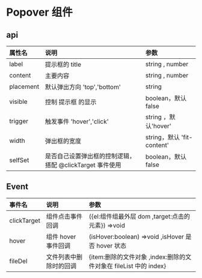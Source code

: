 # Popover 组件

<script setup>
  import demo from "./demo.vue"
  import preView from "@/components/preview/preview.vue"
</script>
<demo />
<pre-view compName="popover" vueFName="demo" />

## api

| 属性名    | 说明                                                     | 参数                       |
| :-------- | :------------------------------------------------------- | :------------------------- |
| label     | 提示框的 title                                           | string , number            |
| content   | 主要内容                                                 | string , number            |
| placement | 默认弹出方向 'top','bottom'                              | string                     |
| visible   | 控制 提示框 的显示                                       | boolean，默认 false        |
| trigger   | 触发事件 'hover','click'                                 | string ，默认'hover'       |
| width     | 弹出框的宽度                                             | string，默认 'fit-content' |
| selfSet   | 是否自己设置弹出框的控制逻辑，搭配 @clickTarget 事件使用 | boolean，默认 false        |

## Event

| 事件名      | 说明                   | 参数                                                              |
| :---------- | :--------------------- | :---------------------------------------------------------------- |
| clickTarget | 组件点击事件回调       | ({el:组件组最外层 dom ,target:点击的元素}) =>void                 |
| hover       | 组件 hover 事件回调    | (isHover:boolean) =>void ,isHover 是否 hover 状态                 |
| fileDel     | 文件列表中删除时的回调 | {item:删除的文件对象 ,index:删除的文件对象在 fileList 中的 index} |
